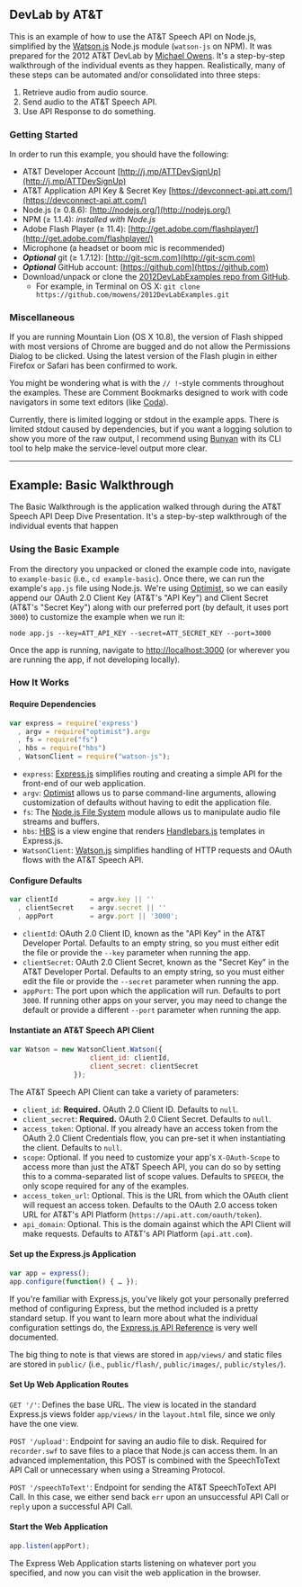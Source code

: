 ## DevLab by AT&T

This is an example of how to use the AT&T Speech API on Node.js, simplified by the [Watson.js](http://github.com/mowens/watson-js/) Node.js module (`watson-js` on NPM). It was prepared for the 2012 AT&amp;T DevLab by [Michael Owens](https://github.com/mowens). It's a step-by-step walkthrough of the individual events as they happen. Realistically, many of these steps can be automated and/or consolidated into three steps:

1. Retrieve audio from audio source.
2. Send audio to the AT&T Speech API.
3. Use API Response to do something.

### Getting Started

In order to run this example, you should have the following:

- AT&T Developer Account [http://j.mp/ATTDevSignUp](http://j.mp/ATTDevSignUp)
- AT&T Application API Key & Secret Key [https://devconnect-api.att.com/](https://devconnect-api.att.com/)
- Node.js (≥ 0.8.6): [http://nodejs.org/](http://nodejs.org/)
- NPM (≥ 1.1.4): _installed with Node.js_
- Adobe Flash Player (≥ 11.4): [http://get.adobe.com/flashplayer/](http://get.adobe.com/flashplayer/)
- Microphone (a headset or boom mic is recommended)
- _**Optional**_ git (≥ 1.7.12): [http://git-scm.com](http://git-scm.com)
- _**Optional**_ GitHub account: [https://github.com](https://github.com)
- Download/unpack or clone the [2012DevLabExamples repo from GitHub](https://github.com/mowens/2012DevLabExamples).
	- For example, in Terminal on OS X: `git clone https://github.com/mowens/2012DevLabExamples.git`

### Miscellaneous

If you are running Mountain Lion (OS X 10.8), the version of Flash shipped with most versions of Chrome are bugged and do not allow the Permissions Dialog to be clicked. Using the latest version of the Flash plugin in either Firefox or Safari has been confirmed to work.

You might be wondering what is with the `// !`-style comments throughout the examples. These are Comment Bookmarks designed to work with code navigators in some text editors (like [Coda](http://www.panic.com/coda/)).

Currently, there is limited logging or stdout in the example apps. There is limited stdout caused by dependencies, but if you want a logging solution to show you more of the raw output, I recommend using [Bunyan](https://npmjs.org/package/bunyan) with its CLI tool to help make the service-level output more clear.

-------------------------

## Example: Basic Walkthrough

The Basic Walkthrough is the application walked through during the AT&amp;T Speech API Deep Dive Presentation. It's a step-by-step walkthrough of the individual events that happen 

### Using the Basic Example

From the directory you unpacked or cloned the example code into, navigate to `example-basic` (i.e., `cd example-basic`). Once there, we can run the example's `app.js` file using Node.js. We're using [Optimist](https://npmjs.org/package/optimist), so we can easily append our OAuth 2.0 Client Key (AT&T's "API Key") and Client Secret (AT&T's "Secret Key") along with our preferred port (by default, it uses port `3000`) to customize the example when we run it:

	node app.js --key=ATT_API_KEY --secret=ATT_SECRET_KEY --port=3000
	
Once the app is running, navigate to [http://localhost:3000](http://localhost:3000) (or wherever you are running the app, if not developing locally).

### How It Works

#### Require Dependencies

```javascript
var express = require('express')
  , argv = require("optimist").argv
  , fs = require("fs")
  , hbs = require("hbs")
  , WatsonClient = require("watson-js");
```

- `express`: [Express.js](http://expressjs.com) simplifies routing and creating a simple API for the front-end of our web application.
- `argv`: [Optimist](https://npmjs.org/package/optimist) allows us to parse command-line arguments, allowing customization of defaults without having to edit the application file.
- `fs`: The [Node.js File System](http://nodejs.org/api/fs.html) module allows us to manipulate audio file streams and buffers.
- `hbs`: [HBS](https://npmjs.org/package/hbs) is a view engine that renders [Handlebars.js](http://handlebarsjs.com/) templates in Express.js.
- `WatsonClient`: [Watson.js](https://npmjs.org/package/watson-js) simplifies handling of HTTP requests and OAuth flows with the AT&T Speech API.

#### Configure Defaults

```javascript
var clientId 		= argv.key || ''
  , clientSecret 	= argv.secret || ''
  , appPort 		= argv.port || '3000';
```
	
- `clientId`: OAuth 2.0 Client ID, known as the "API Key" in the AT&T Developer Portal. Defaults to an empty string, so you must either edit the file or provide the `--key` parameter when running the app.
- `clientSecret`: OAuth 2.0 Client Secret, known as the "Secret Key" in the AT&T Developer Portal. Defaults to an empty string, so you must either edit the file or provide the `--secret` parameter when running the app.
- `appPort`: The port upon which the application will run. Defaults to port `3000`. If running other apps on your server, you may need to change the default or provide a different `--port` parameter when running the app.

#### Instantiate an AT&T Speech API Client

```javascript
var Watson = new WatsonClient.Watson({
					client_id: clientId,
					client_secret: clientSecret
				});
```
	
The AT&T Speech API Client can take a variety of parameters:

- `client_id`: **Required.** OAuth 2.0 Client ID. Defaults to `null`.
- `client_secret`: **Required.** OAuth 2.0 Client Secret. Defaults to `null`.
- `access_token`: Optional. If you already have an access token from the OAuth 2.0 Client Credentials flow, you can pre-set it when instantiating the client. Defaults to `null`.
- `scope`: Optional. If you need to customize your app's `X-OAuth-Scope` to access more than just the AT&T Speech API, you can do so by setting this to a comma-separated list of scope values. Defaults to `SPEECH`, the only scope required for any of the examples.
- `access_token_url`: Optional. This is the URL from which the OAuth client will request an access token. Defaults to the OAuth 2.0 access token URL for AT&T's API Platform (`https://api.att.com/oauth/token`).
- `api_domain`: Optional. This is the domain against which the API Client will make requests. Defaults to AT&T's API Platform (`api.att.com`).

#### Set up the Express.js Application

```javascript
var app = express();
app.configure(function() { … });
```

If you're familiar with Express.js, you've likely got your personally preferred method of configuring Express, but the method included is a pretty standard setup. If you want to learn more about what the individual configuration settings do, the [Express.js API Reference](http://expressjs.com/api.html) is very well documented.

The big thing to note is that views are stored in `app/views/` and static files are stored in `public/` (i.e., `public/flash/`, `public/images/`,  `public/styles/`).

#### Set Up Web Application Routes

`GET '/'`: Defines the base URL. The view is located in the standard Express.js views folder `app/views/` in the `layout.html` file, since we only have the one view.

`POST '/upload'`: Endpoint for saving an audio file to disk. Required for `recorder.swf` to save files to a place that Node.js can access them. In an advanced implementation, this POST is combined with the SpeechToText API Call or unnecessary when using a Streaming Protocol.

`POST '/speechToText'`: Endpoint for sending the AT&T SpeechToText API Call. In this case, we either send back `err` upon an unsuccessful API Call or `reply` upon a successful API Call.

#### Start the Web Application

```javascript
app.listen(appPort);
```
	
The Express Web Application starts listening on whatever port you specified, and now you can visit the web application in the browser.